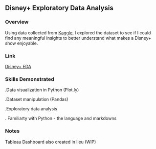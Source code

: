 ## Disney+ Exploratory Data Analysis
### Overview
Using data collected from [Kaggle](https://www.kaggle.com/datasets/victorsoeiro/disney-tv-shows-and-movies?select=credits.csv), I explored the dataset to see if I could find any meaningful insights to better understand what makes a Disney+ show enjoyable.

### Link
[Disney+ EDA](https://github.com/kekevin12/Disney_EDA/blob/main/disney_data.ipynb)

### Skills Demonstrated
.Data visualization in Python (Plot.ly)

.Dataset manipulation (Pandas)

.Exploratory data analysis

. Familiarty with Python - the language and markdowns

### Notes
Tableau Dashboard also created in lieu (WIP)
